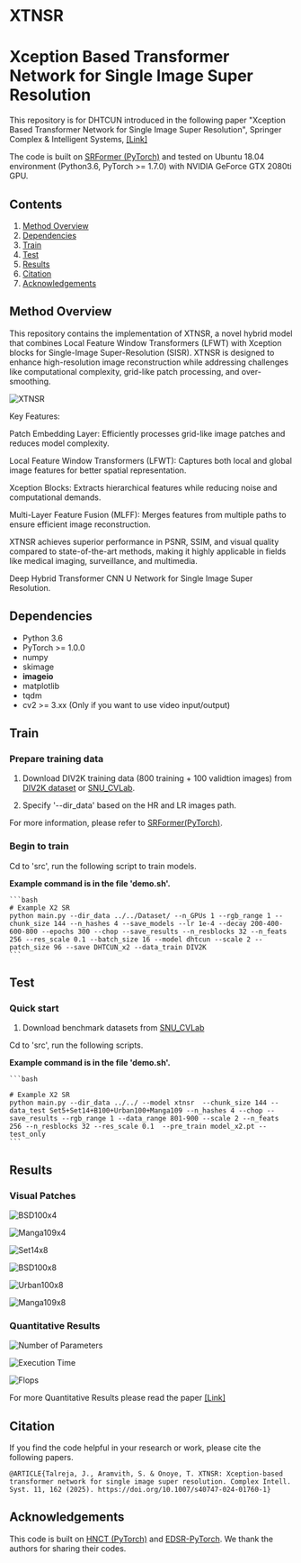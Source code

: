 # XTNSR
# Xception Based Transformer Network for Single Image Super Resolution
This repository is for DHTCUN introduced in the following paper "Xception Based Transformer Network for Single Image Super Resolution", Springer Complex & Intelligent Systems, [[Link]](https://link.springer.com/article/10.1007/s40747-024-01760-1) 


The code is built on [SRFormer (PyTorch)](https://github.com/HVision-NKU/SRFormer) and tested on Ubuntu 18.04 environment (Python3.6, PyTorch >= 1.7.0) with NVIDIA GeForce GTX 2080ti GPU. 
## Contents
1. [Method Overview](#methodoverview)
2. [Dependencies](#dependencies)
3. [Train](#train)
4. [Test](#test)
5. [Results](#results)
6. [Citation](#citation)
7. [Acknowledgements](#acknowledgements)

## Method Overview

This repository contains the implementation of XTNSR, a novel hybrid model that combines Local Feature Window Transformers (LFWT) with Xception blocks for Single-Image Super-Resolution (SISR). XTNSR is designed to enhance high-resolution image reconstruction while addressing challenges like computational complexity, grid-like patch processing, and over-smoothing.

![XTNSR](./Figures/XNTSR_architecture.PNG)


Key Features:

Patch Embedding Layer: Efficiently processes grid-like image patches and reduces model complexity.

Local Feature Window Transformers (LFWT): Captures both local and global image features for better spatial representation.

Xception Blocks: Extracts hierarchical features while reducing noise and computational demands.

Multi-Layer Feature Fusion (MLFF): Merges features from multiple paths to ensure efficient image reconstruction.

XTNSR achieves superior performance in PSNR, SSIM, and visual quality compared to state-of-the-art methods, making it highly applicable in fields like medical imaging, surveillance, and multimedia.

Deep Hybrid Transformer CNN U Network for Single Image Super Resolution.

## Dependencies
* Python 3.6
* PyTorch >= 1.0.0
* numpy
* skimage
* **imageio**
* matplotlib
* tqdm
* cv2 >= 3.xx (Only if you want to use video input/output)

## Train
### Prepare training data 

1. Download DIV2K training data (800 training + 100 validtion images) from [DIV2K dataset](https://data.vision.ee.ethz.ch/cvl/DIV2K/) or [SNU_CVLab](https://cv.snu.ac.kr/research/EDSR/DIV2K.tar).

2. Specify '--dir_data' based on the HR and LR images path. 

For more information, please refer to [SRFormer(PyTorch)](https://github.com/HVision-NKU/SRFormer).

### Begin to train

Cd to 'src', run the following script to train models.

 **Example command is in the file 'demo.sh'.**

    ```bash
    # Example X2 SR
    python main.py --dir_data ../../Dataset/ --n_GPUs 1 --rgb_range 1 --chunk_size 144 --n_hashes 4 --save_models --lr 1e-4 --decay 200-400-600-800 --epochs 300 --chop --save_results --n_resblocks 32 --n_feats 256 --res_scale 0.1 --batch_size 16 --model dhtcun --scale 2 --patch_size 96 --save DHTCUN_x2 --data_train DIV2K
    ```
## Test
### Quick start
1. Download benchmark datasets from [SNU_CVLab](https://cv.snu.ac.kr/research/EDSR/benchmark.tar)


Cd to 'src', run the following scripts.

 **Example command is in the file 'demo.sh'.**

    ```bash
    
    # Example X2 SR
    python main.py --dir_data ../../ --model xtnsr  --chunk_size 144 --data_test Set5+Set14+B100+Urban100+Manga109 --n_hashes 4 --chop --save_results --rgb_range 1 --data_range 801-900 --scale 2 --n_feats 256 --n_resblocks 32 --res_scale 0.1  --pre_train model_x2.pt --test_only 
    ```

## Results
### Visual Patches

![BSD100x4](./Figures/BSDx4.PNG)

![Manga109x4](./Figures/Mangax4.PNG)

![Set14x8](./Figures/Set14x8.PNG)

![BSD100x8](./Figures/BSDx8.PNG)

![Urban100x8](./Figures/Urbanx8.PNG)

![Manga109x8](./Figures/Mangax8.PNG)

### Quantitative Results

![Number of Parameters](./Figures/Parameters.PNG)

![Execution Time](./Figures/Execution_Time.PNG)

![Flops](./Figures/Flops.PNG)

For more Quantitative Results please read the paper [[Link]](https://ieeexplore.ieee.org/stamp/stamp.jsp?arnumber=10648606&tag=1)

## Citation
If you find the code helpful in your research or work, please cite the following papers.
```
@ARTICLE{Talreja, J., Aramvith, S. & Onoye, T. XTNSR: Xception-based transformer network for single image super resolution. Complex Intell. Syst. 11, 162 (2025). https://doi.org/10.1007/s40747-024-01760-1}

```

## Acknowledgements
This code is built on [HNCT (PyTorch)](https://github.com/lhjthp/HNCT/tree/main) and [EDSR-PyTorch](https://github.com/thstkdgus35/EDSR-PyTorch). We thank the authors for sharing their codes.


